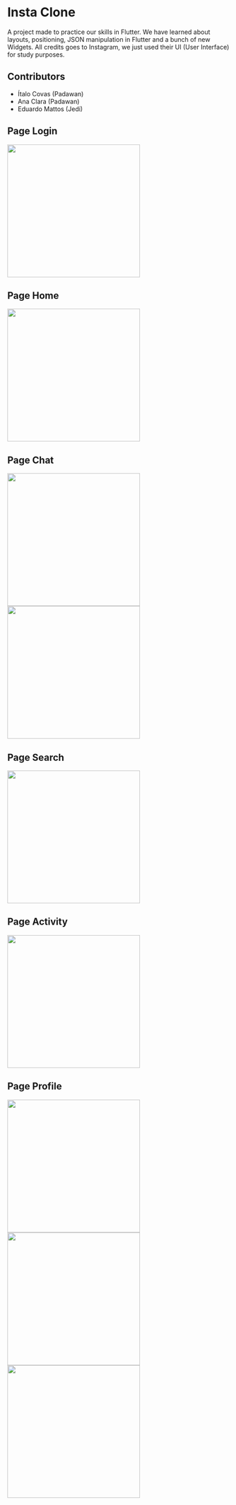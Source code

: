 # Insta Clone

A project made to practice our skills in Flutter. We have learned about layouts, positioning, JSON manipulation in Flutter and a bunch of new Widgets.
All credits goes to Instagram, we just used their UI (User Interface) for study purposes.

## Contributors
- Ítalo Covas (Padawan)
- Ana Clara (Padawan)
- Eduardo Mattos (Jedi)

## Page Login

<img src="/assets/readme/login.png" width="300px">

## Page Home

<img src="/assets/readme/home.png" width="300px">

## Page Chat
<img src="/assets/readme/chat.png" width="300px">
<img src="/assets/readme/call.png" width="300px">

## Page Search

<img src="/assets/readme/search.png" width="300px">

## Page Activity

<img src="/assets/readme/activity.png" width="300px">

## Page Profile

<img src="/assets/readme/profile.png" width="300px">
<img src="/assets/readme/profile2.png" width="300px">
<img src="/assets/readme/config.png" width="300px">
